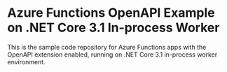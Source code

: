 # Azure Functions OpenAPI Example on .NET Core 3.1 In-process Worker #

This is the sample code repository for Azure Functions apps with the OpenAPI extension enabled, running on .NET Core 3.1 in-process worker environment.
